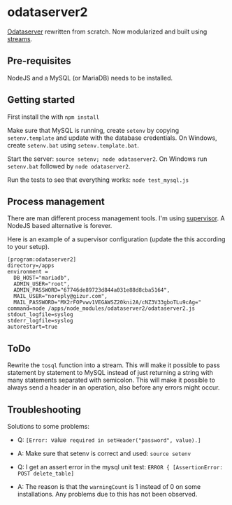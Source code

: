 odataserver2
============

[Odataserver](https://github.com/gizur/odataserver) rewritten from scratch. Now modularized
and built using [streams](https://nodejs.org/api/stream.html).

Pre-requisites
-------------

NodeJS and a MySQL (or MariaDB) needs to be installed.


Getting started
--------------

First install the with `npm install`

Make sure that MySQL is running, create `setenv` by copying `setenv.template` and update with
the database credentials. On Windows, create `setenv.bat` using `setenv.template.bat`.

Start the server: `source setenv; node odataserver2`. On Windows run `setenv.bat` followed by `node odataserver2`.

Run the tests to see that everything works: `node test_mysql.js`


Process management
-----------------

There are man different process management tools. I'm using [supervisor](http://supervisord.org).
A NodeJS based alternative is forever.


Here is an example of a supervisor configuration (update the this according to your setup).

```
[program:odataserver2]
directory=/apps
environment =
  DB_HOST="mariadb",
  ADMIN_USER="root",
  ADMIN_PASSWORD="67746de89723d844a031e88d8cba5164",
  MAIL_USER="noreply@gizur.com",
  MAIL_PASSWORD="MX2rFOPvwv1VEGAWSZ20kni2A/cNZ3V33gboTLu9cAg="
command=node /apps/node_modules/odataserver2/odataserver2.js
stdout_logfile=syslog
stderr_logfile=syslog
autorestart=true
```


ToDo
---

Rewrite the `tosql` function into a stream. This will make it possible to pass statement by statement
to MySQL instead of just returning a string with many statements separated with semicolon. This will
make it possible to always send a header in an operation, also before any errors might occur.


Troubleshooting
--------------

Solutions to some problems:

 * Q: `[Error: `value` required in setHeader("password", value).]`
 * A: Make sure that setenv is correct and used: `source setenv`

 * Q: I get an assert error in the mysql unit test: `ERROR { [AssertionError: POST delete_table]`
 * A: The reason is that the `warningCount` is 1 instead of 0 on some installations. Any problems
      due to this has not been observed.
